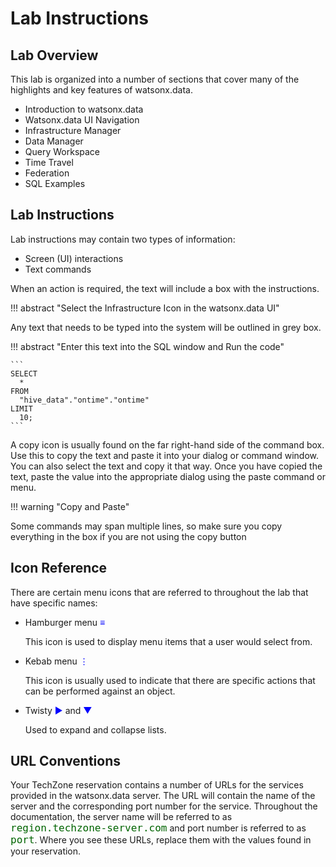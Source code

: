 # Lab Instructions

## Lab Overview

This lab is organized into a number of sections that cover many of the highlights and key features of watsonx.data.

   * Introduction to watsonx.data
   * Watsonx.data UI Navigation
   * Infrastructure Manager
   * Data Manager
   * Query Workspace
   * Time Travel
   * Federation
   * SQL Examples

## Lab Instructions

Lab instructions may contain two types of information:

* Screen (UI) interactions 
* Text commands

When an action is required, the text will include a box with the instructions.

!!! abstract "Select the Infrastructure Icon in the watsonx.data UI"

Any text that needs to be typed into the system will be outlined in grey box. 

!!! abstract "Enter this text into the SQL window and Run the code"

    ```
    SELECT
      *
    FROM
      "hive_data"."ontime"."ontime"
    LIMIT
      10;
    ``` 

A copy icon is usually found on the far right-hand side of the command box. Use this to copy the text and paste it into your dialog or command window. You can also select the text and copy it that way. Once you have copied the text, paste the value into the appropriate dialog using the paste command or menu.

!!! warning "Copy and Paste"

Some commands may span multiple lines, so make sure you copy everything in the box if you are not using the copy button

## Icon Reference

There are certain menu icons that are referred to throughout the lab that have specific names:

* Hamburger menu <span style="font-style:bold; color:blue;">&equiv;</span>
  
     This icon is used to display menu items that a user would select from.

* Kebab menu <span style="font-style:bold; color:blue;">&vellip;</span>

     This icon is usually used to indicate that there are specific actions that can be performed against an object.

* Twisty <span style="font-style:bold; color:blue;">&#9658;</span> and <span style="font-style:bold; color:blue;">&#9660;</span>

     Used to expand and collapse lists.
  
## URL Conventions

Your TechZone reservation contains a number of URLs for the services provided in the watsonx.data server. The URL will contain the name of the server and the corresponding port number for the service. Throughout the documentation, the server name will be referred to as <tt style="font-size: large; color: darkgreen;">region.techzone-server.com</tt> and port number is referred to as <tt style="font-size: large; color: darkgreen;">port</tt>. Where you see these URLs, replace them with the values found in your reservation.